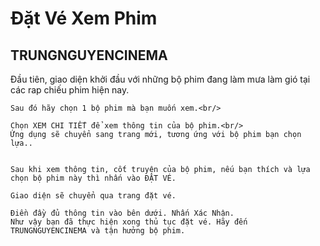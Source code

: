 <h1>Đặt Vé Xem Phim</h1>
<h2>TRUNGNGUYENCINEMA</h2>
<p>
    Đầu tiên, giao diện khởi đầu với những bộ phim đang làm mưa làm gió tại các rap chiếu phim hiện nay.<br/>
    
    
    Sau đó hãy chọn 1 bộ phim mà bạn muốn xem.<br/>
    
    Chọn XEM CHI TIẾT để xem thông tin của bộ phim.<br/>
    Ứng dụng sẽ chuyển sang trang mới, tương ứng với bộ phim bạn chọn lựa..
    
    
    Sau khi xem thông tin, cốt truyện của bộ phim, nếu bạn thích và lựa chọn bộ phim này thì nhấn vào ĐẶT VÉ.
    
    Giao diện sẽ chuyển qua trang đặt vé.
    
    Điền đầy đủ thông tin vào bên dưới. Nhấn Xác Nhận.
    Như vậy bạn đã thực hiện xong thủ tục đặt vé. Hãy đến TRUNGNGUYENCINEMA và tận hưởng bộ phim.
</p>
</br>
<p>
     
</p>
